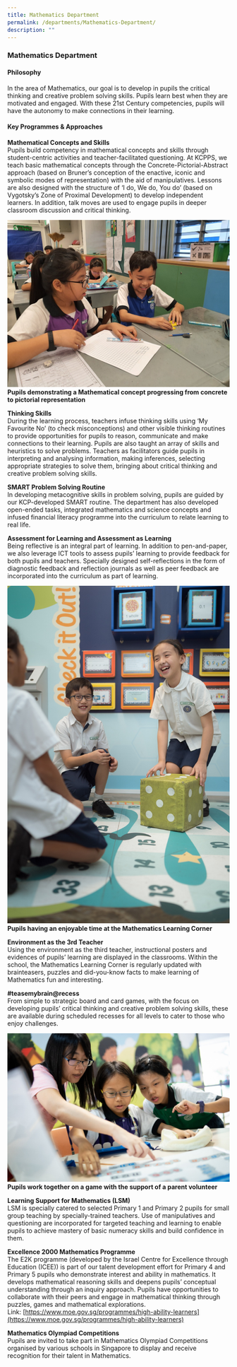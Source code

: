 ```yaml
---
title: Mathematics Department
permalink: /departments/Mathematics-Department/
description: ""
---
```

### **Mathematics Department**

#### **Philosophy**
In the area of Mathematics, our goal is to develop in pupils the critical thinking and creative problem solving skills. Pupils learn best when they are motivated and engaged. With these 21st Century competencies, pupils will have the autonomy to make connections in their learning.

#### **Key Programmes & Approaches**
**Mathematical Concepts and Skills**<br>
Pupils build competency in mathematical concepts and skills through student-centric activities and teacher-facilitated questioning. At KCPPS, we teach basic mathematical concepts through the Concrete-Pictorial-Abstract approach (based on Bruner’s conception of the enactive, iconic and symbolic modes of representation) with the aid of manipulatives. Lessons are also designed with the structure of ‘I do, We do, You do’ (based on Vygotsky’s Zone of Proximal Development) to develop independent learners. In addition, talk moves are used to engage pupils in deeper classroom discussion and critical thinking.

![](/images/mathematics%201.jpg)
**Pupils demonstrating a Mathematical concept progressing from concrete to pictorial representation**

**Thinking Skills**<br>
During the learning process, teachers infuse thinking skills using ‘My Favourite No’ (to check misconceptions) and other visible thinking routines to provide opportunities for pupils to reason, communicate and make connections to their learning. Pupils are also taught an array of skills and heuristics to solve problems. Teachers as facilitators guide pupils in interpreting and analysing information, making inferences, selecting appropriate strategies to solve them, bringing about critical thinking and creative problem solving skills.

**SMART Problem Solving Routine**<br>
In developing metacognitive skills in problem solving, pupils are guided by our KCP-developed SMART routine. The department has also developed open-ended tasks, integrated mathematics and science concepts and infused financial literacy programme into the curriculum to relate learning to real life.

**Assessment for Learning and Assessment as Learning**<br>
Being reflective is an integral part of learning. In addition to pen-and-paper, we also leverage ICT tools to assess pupils’ learning to provide feedback for both pupils and teachers. Specially designed self-reflections in the form of diagnostic feedback and reflection journals as well as peer feedback are incorporated into the curriculum as part of learning.

![](/images/mathematics%202.jpg)
**Pupils having an enjoyable time at the Mathematics Learning Corner**

**Environment as the 3rd Teacher**<br>
Using the environment as the third teacher, instructional posters and evidences of pupils’ learning are displayed in the classrooms. Within the school, the Mathematics Learning Corner is regularly updated with brainteasers, puzzles and did-you-know facts to make learning of Mathematics fun and interesting.

**#teasemybrain@recess**<br>
From simple to strategic board and card games, with the focus on developing pupils’ critical thinking and creative problem solving skills, these are available during scheduled recesses for all levels to cater to those who enjoy challenges.

![](/images/mathematics%203.jpg)
**Pupils work together on a game with the support of a parent volunteer**

**Learning Support for Mathematics (LSM)** <br>
LSM is specially catered to selected Primary 1 and Primary 2 pupils for small group teaching by specially-trained teachers. Use of manipulatives and questioning are incorporated for targeted teaching and learning to enable pupils to achieve mastery of basic numeracy skills and build confidence in them.

**Excellence 2000 Mathematics Programme**<br>
The E2K programme (developed by the Israel Centre for Excellence through Education (ICEE)) is part of our talent development effort for Primary 4 and Primary 5 pupils who demonstrate interest and ability in mathematics. It develops mathematical reasoning skills and deepens pupils’ conceptual understanding through an inquiry approach. Pupils have opportunities to collaborate with their peers and engage in mathematical thinking through puzzles, games and mathematical explorations.<br>
Link: [https://www.moe.gov.sg/programmes/high-ability-learners](https://www.moe.gov.sg/programmes/high-ability-learners)

**Mathematics Olympiad Competitions**<br>
Pupils are invited to take part in Mathematics Olympiad Competitions organised by various schools in Singapore to display and receive recognition for their talent in Mathematics.
